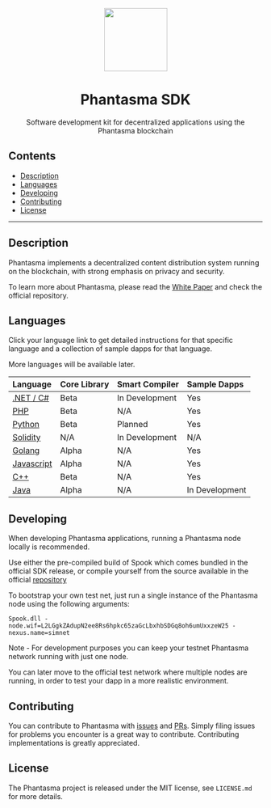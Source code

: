 <p align="center">
  <img
    src="/logo.png"
    width="125px"
  >
</p>

<h1 align="center">Phantasma SDK</h1>

<p align="center">
  Software development kit for decentralized applications using the Phantasma blockchain
</p>

## Contents

- [Description](#description)
- [Languages](#languages)
- [Developing](#developing)
- [Contributing](#contributing)
- [License](#license)

---

## Description

Phantasma implements a decentralized content distribution system running on the blockchain, with strong emphasis on privacy and security.

To learn more about Phantasma, please read the [White Paper](https://phantasma.io/phantasma_whitepaper.pdf) and check the official repository.

## Languages

Click your language link to get detailed instructions for that specific language and a collection of sample dapps for that language. 

More languages will be available later.

Language 		| Core Library	| Smart Compiler | Sample Dapps
:---------------------- | :------------| :------------| :------------
[.NET / C#](/C#) 		| Beta | In Development | Yes
[PHP](/PHP) 		| Beta | N/A | Yes |
[Python](/Python) 		| Beta | Planned | Yes |
[Solidity](/Solidity) 		| N/A | In Development | N/A |
[Golang](/Go) 		| Alpha | N/A | Yes |
[Javascript](/JS) 		| Alpha | N/A | Yes |
[C++](/C++) 		| Beta | N/A | Yes |
[Java](/Java) 		| Alpha | N/A | In Development |

## Developing

When developing Phantasma applications, running a Phantasma node locally is recommended.

Use either the pre-compiled build of Spook which comes bundled in the official SDK release, or compile yourself from the source available in the official [repository](https://github.com/phantasma-io/PhantasmaSpook)

To bootstrap your own test net, just run a single instance of the Phantasma node using the following arguments:
```
Spook.dll -node.wif=L2LGgkZAdupN2ee8Rs6hpkc65zaGcLbxhbSDGq8oh6umUxxzeW25 -nexus.name=simnet
```

Note - For development purposes you can keep your testnet Phantasma network running with just one node. 

You can later move to the official test network where multiple nodes are running, in order to test your dapp in a more realistic environment.

## Contributing

You can contribute to Phantasma with [issues](https://github.com/PhantasmaProtocol/PhantasmaChain/issues) and [PRs](https://github.com/PhantasmaProtocol/PhantasmaChain/pulls). Simply filing issues for problems you encounter is a great way to contribute. Contributing implementations is greatly appreciated.

## License

The Phantasma project is released under the MIT license, see `LICENSE.md` for more details.

